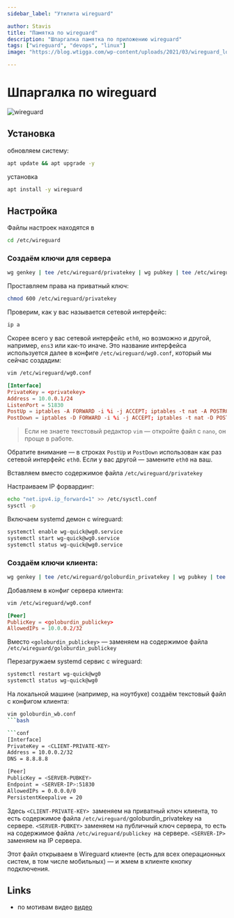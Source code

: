 ```yaml
---
sidebar_label: "Утилита wireguard"

author: Stavis
title: "Памятка по wireguard"
description: "Шпаргалка памятка по приложению wireguard"
tags: ["wireguard", "devops", "linux"]
image: "https://blog.wtigga.com/wp-content/uploads/2021/03/wireguard_logo.png"

---
```


# Шпаргалка по wireguard

![wireguard](https://blog.wtigga.com/wp-content/uploads/2021/03/wireguard_logo.png)

## Установка

обновляем систему:

```bash
apt update && apt upgrade -y
```

установка

```bash
apt install -y wireguard
```

## Настройка

Файлы настроек находятся в

```bash
cd /etc/wireguard
```

### Создаём ключи для сервера

```bash
wg genkey | tee /etc/wireguard/privatekey | wg pubkey | tee /etc/wireguard/publickey
```

Проставляем права на приватный ключ:

```bash
chmod 600 /etc/wireguard/privatekey
```


Проверим, как у вас называется сетевой интерфейс:

```bash
ip a
```

Скорее всего у вас сетевой интерфейс `eth0`, но возможно и другой, например, `ens3` или как-то иначе. Это название интерфейса используется далее в конфиге `/etc/wireguard/wg0.conf`, который мы сейчас создадим:

```bash
vim /etc/wireguard/wg0.conf
```

```conf title="wg0.conf"
[Interface]
PrivateKey = <privatekey>
Address = 10.0.0.1/24
ListenPort = 51830
PostUp = iptables -A FORWARD -i %i -j ACCEPT; iptables -t nat -A POSTROUTING -o eth0 -j MASQUERADE
PostDown = iptables -D FORWARD -i %i -j ACCEPT; iptables -t nat -D POSTROUTING -o eth0 -j MASQUERADE
```

> Если не знаете текстовый редактор `vim` — откройте файл с `nano`, он проще в работе.

Обратите внимание — в строках `PostUp` и `PostDown` использован как раз сетевой интерфейс `eth0`.
Если у вас другой — замените `eth0` на ваш.

Вставляем вместо <privatekey> содержимое файла `/etc/wireguard/privatekey`

Настраиваем IP форвардинг:

```bash
echo "net.ipv4.ip_forward=1" >> /etc/sysctl.conf
sysctl -p
```

Включаем systemd демон с wireguard:

```bash
systemctl enable wg-quick@wg0.service
systemctl start wg-quick@wg0.service
systemctl status wg-quick@wg0.service
```

### Создаём ключи клиента:

```bash
wg genkey | tee /etc/wireguard/goloburdin_privatekey | wg pubkey | tee /etc/wireguard/goloburdin_publickey
```

Добавляем в конфиг сервера клиента:

```bash
vim /etc/wireguard/wg0.conf
```

```conf title="wg0.conf"
[Peer]
PublicKey = <goloburdin_publickey>
AllowedIPs = 10.0.0.2/32
```


Вместо `<goloburdin_publickey>` — заменяем на содержимое файла `/etc/wireguard/goloburdin_publickey`

Перезагружаем systemd сервис с wireguard:

```bash
systemctl restart wg-quick@wg0
systemctl status wg-quick@wg0
```

На локальной машине (например, на ноутбуке) создаём текстовый файл с конфигом клиента:

```bash
vim goloburdin_wb.conf
```bash

```conf 
[Interface]
PrivateKey = <CLIENT-PRIVATE-KEY>
Address = 10.0.0.2/32
DNS = 8.8.8.8

[Peer]
PublicKey = <SERVER-PUBKEY>
Endpoint = <SERVER-IP>:51830
AllowedIPs = 0.0.0.0/0
PersistentKeepalive = 20
```


Здесь `<CLIENT-PRIVATE-KEY> `заменяем на приватный ключ клиента, то есть содержимое файла `/etc/wireguard/`goloburdin_privatekey на сервере. `<SERVER-PUBKEY>` заменяем на публичный ключ сервера, то есть на содержимое файла `/etc/wireguard/publickey `на сервере. `<SERVER-IP>` заменяем на IP сервера.

Этот файл открываем в Wireguard клиенте (есть для всех операционных систем, в том числе мобильных) — и жмем в клиенте кнопку подключения.

## Links

- по мотивам видео [видео](https://youtu.be/5Aql0V-ta8A)
